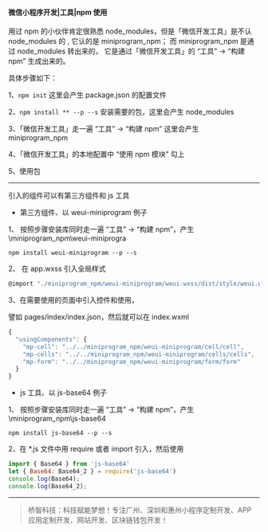#### 微信小程序开发|工具|npm 使用

用过 npm 的小伙伴肯定很熟悉 node_modules，但是「微信开发工具」是不认 node_modules 的 , 它认的是 miniprogram_npm； 而 miniprogram_npm 是通过 node_modules 转出来的， 它是通过「微信开发工具」的 “工具” -> “构建 npm” 生成出来的。

具体步骤如下：

1、`npm init`
这里会产生 package.json 的配置文件

2、`npm install ** --p --s`
安装需要的包，这里会产生 node_modules

3、「微信开发工具」走一遍 “工具” -> “构建 npm”
这里会产生 miniprogram_npm

4、「微信开发工具」的本地配置中 “使用 npm 模块” 勾上

5、使用包

---

引入的组件可以有第三方组件和 js 工具

- 第三方组件、以 weui-miniprogram 例子

1、 按照步骤安装库同时走一遍 “工具” -> “构建 npm”，产生\miniprogram_npm\weui-miniprogra

`npm install weui-miniprogram --p --s`  

2、 在 app.wxss 引入全局样式
``` javascript
@import "./miniprogram_npm/weui-miniprogram/weui-wxss/dist/style/weui.wxss";
```

3、在需要使用的页面中引入控件和使用，

譬如 pages/index/index.json，然后就可以在 index.wxml

``` javascript
{
  "usingComponents": {
    "mp-cell": "../../miniprogram_npm/weui-miniprogram/cell/cell",
    "mp-cells": "../../miniprogram_npm/weui-miniprogram/cells/cells",
    "mp-form": "../../miniprogram_npm/weui-miniprogram/form/form"
  }
}
```

- js 工具、以 js-base64 例子

1、 按照步骤安装库同时走一遍 “工具” -> “构建 npm”，产生\miniprogram_npm\js-base64

`npm install js-base64 --p --s` 

2、在 *.js 文件中用 require 或者 import 引入，然后使用

``` javascript
import { Base64 } from 'js-base64'
let { Base64: Base64_2 } = require('js-base64')
console.log(Base64);
console.log(Base64_2);
```
---
> 桥智科技：科技赋能梦想！专注广州、深圳和惠州小程序定制开发、APP 应用定制开发、网站开发、区块链钱包开发！